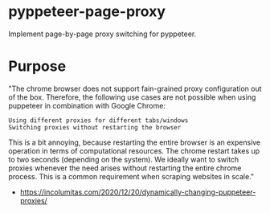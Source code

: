 # pyppeteer-page-proxy
Implement page-by-page proxy switching for pyppeteer.

# Purpose
"The chrome browser does not support fain-grained proxy configuration out of the box. Therefore, the following use cases are not possible when using puppeteer in combination with Google Chrome:

    Using different proxies for different tabs/windows
    Switching proxies without restarting the browser

This is a bit annoying, because restarting the entire browser is an expensive operation in terms of computational resources. The chrome restart takes up to two seconds (depending on the system). We ideally want to switch proxies whenever the need arises without restarting the entire chrome process. This is a common requirement when scraping websites in scale."
  - https://incolumitas.com/2020/12/20/dynamically-changing-puppeteer-proxies/
